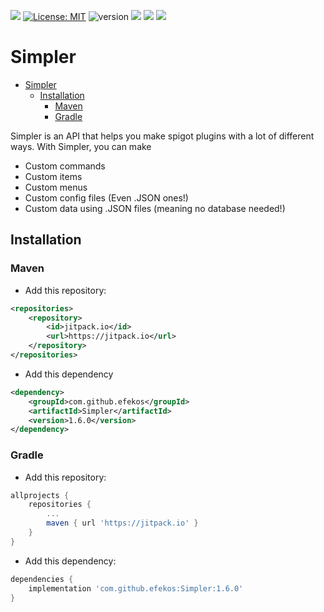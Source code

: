 [![](https://jitpack.io/v/efekos/Simpler.svg)](https://jitpack.io/#efekos/Simpler)
[![License: MIT](https://flat.badgen.net/badge/Lisence/MIT)](https://opensource.org/licenses/MIT)
![version](https://flat.badgen.net/github/release/efekos/Simpler)
![](https://flat.badgen.net/github/stars/efekos/Simpler)
[![](https://flat.badgen.net/badge/JavaDoc/available/green)](https://efekos.github.io/Simpler)
![](https://flat.badgen.net/badge/Tutorials/unavaliable/red)
# Simpler

<!-- TOC -->
* [Simpler](#simpler)
  * [Installation](#installation)
    * [Maven](#maven)
    * [Gradle](#gradle)
<!-- TOC -->

Simpler is an API that helps you make spigot plugins with a lot of different ways. With Simpler, you can make

* Custom commands
* Custom items
* Custom menus
* Custom config files (Even .JSON ones!)
* Custom data using .JSON files (meaning no database needed!)

## Installation

### Maven

* Add this repository:
````xml
<repositories>
    <repository>
        <id>jitpack.io</id>
        <url>https://jitpack.io</url>
    </repository>
</repositories>
````
* Add this dependency
````xml
<dependency>
    <groupId>com.github.efekos</groupId>
    <artifactId>Simpler</artifactId>
    <version>1.6.0</version>
</dependency>
````

### Gradle

* Add this repository:
````gradle
allprojects {
	repositories {
		...
		maven { url 'https://jitpack.io' }
	}
}
````
* Add this dependency:
````gradle
dependencies {
	implementation 'com.github.efekos:Simpler:1.6.0'
}
````
